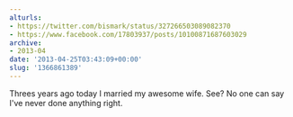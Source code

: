 ```yaml
---
alturls:
- https://twitter.com/bismark/status/327266503089082370
- https://www.facebook.com/17803937/posts/10100871687603029
archive:
- 2013-04
date: '2013-04-25T03:43:09+00:00'
slug: '1366861389'
---
```


Threes years ago today I married my awesome wife. See? No one can say I've never done anything right.

